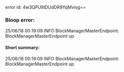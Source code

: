 error id: 4w3QPUlltDUdDR9YqMvisg==
### Bloop error:

25/06/18 00:19:09 INFO BlockManagerMasterEndpoint: BlockManagerMasterEndpoint up
#### Short summary: 

25/06/18 00:19:09 INFO BlockManagerMasterEndpoint: BlockManagerMasterEndpoint up